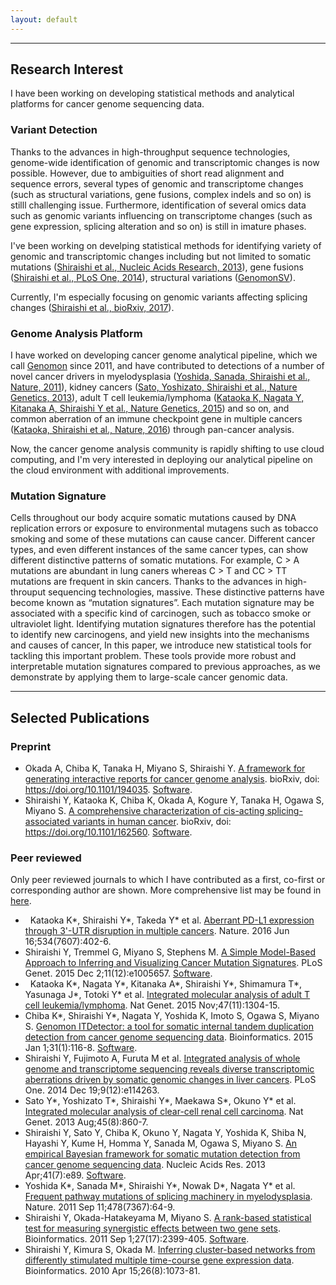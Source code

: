```yaml
---
layout: default
---
```


---

## [](#header-2)Research Interest

I have been working on developing statistical methods and analytical platforms for cancer genome sequencing data.

### [](#header-3)Variant Detection

Thanks to the advances in high-throughput sequence technologies,
genome-wide identification of genomic and transcriptomic changes is
now possible. However, due to ambiguities of short read alignment and
sequence errors, several types of genomic and transcriptome changes
(such as structural variations, gene fusions, complex indels and so
on) is stilll challenging issue. Furthermore, identification of
several omics data such as genomic variants influencing on
transcriptome changes (such as gene expression, splicing alteration
and so on) is still in imature phases. 

I've been working on develping
statistical methods for identifying variety of genomic and
transcriptomic changes including but not limited to 
somatic mutations ([Shiraishi et al., Nucleic Acids Research, 2013](https://www.ncbi.nlm.nih.gov/pubmed/23471004)),
gene fusions ([Shiraishi et al., PLoS One, 2014](https://www.ncbi.nlm.nih.gov/pubmed/25526364)),
structural variations ([GenomonSV](https://github.com/Genomon-Project/GenomonSV)).

Currently, I'm especially focusing on genomic variants affecting
splicing changes ([Shiraishi et al., bioRxiv, 2017](https://www.biorxiv.org/content/early/2017/09/28/162560)).


### [](#header-3)Genome Analysis Platform

I have worked on developing cancer genome analytical pipeline, which
we call [Genomon](https://genomon-project.github.io/GenomonPagesR/) since 2011, and have contributed to detections of a number of
novel cancer drivers in 
myelodysplasia ([Yoshida, Sanada, Shiraishi et al., Nature, 2011](https://www.ncbi.nlm.nih.gov/pubmed/21909114)),
kidney cancers ([Sato, Yoshizato, Shiraishi et al., Nature Genetics, 2013](https://www.ncbi.nlm.nih.gov/pubmed/23797736)),
adult T cell leukemia/lymphoma ([Kataoka K, Nagata Y, Kitanaka A, Shiraishi Y et al., Nature Genetics, 2015](https://www.ncbi.nlm.nih.gov/pubmed/26437031)) and so on,
and common aberration of an immune checkpoint gene in multiple cancers 
([Kataoka, Shiraishi et al., Nature, 2016](https://www.nature.com/articles/nature18294)) through pan-cancer analysis.

Now, the cancer genome analysis
community is rapidly shifting to use cloud computing, and I'm very
interested in deploying our analytical pipeline on the cloud
environment with additional improvements.

### [](#header-3)Mutation Signature

Cells throughout our body acquire somatic mutations caused by DNA replication errors or exposure to environmental mutagens such as tobacco smoking and some of these mutations can cause cancer.
Different cancer types, and even different instances of the same cancer types, can show different distinctive patterns of somatic mutations. 
For example, C > A mutations are abundant in lung caners whereas C > T and CC > TT mutations are frequent in skin cancers. 
Thanks to the advances in high-throuput sequencing technologies, massive.
These distinctive patterns have become known as “mutation signatures”. 
Each mutation signature may be associated with a specific kind of carcinogen, such as tobacco smoke or ultraviolet light. Identifying mutation signatures therefore has the potential to identify new carcinogens, and yield new insights into the mechanisms and causes of cancer, In this paper, we introduce new statistical tools for tackling this important problem. These tools provide more robust and interpretable mutation signatures compared to previous approaches, as we demonstrate by applying them to large-scale cancer genomic data.

---

## [](#header-2)Selected Publications

### [](#header-3)Preprint

*   Okada A, Chiba K, Tanaka H, Miyano S, Shiraishi Y. 
[A framework for generating interactive reports for cancer genome analysis](https://www.biorxiv.org/content/early/2017/10/02/194035).
bioRxiv, doi: https://doi.org/10.1101/194035. 
[Software](https://github.com/Genomon-Project/paplot).
*   Shiraishi Y, Kataoka K, Chiba K, Okada A, Kogure Y, Tanaka H, Ogawa S, Miyano S.
[A comprehensive characterization of cis-acting splicing-associated variants in human cancer](https://www.biorxiv.org/content/early/2017/09/28/162560). 
bioRxiv, doi: https://doi.org/10.1101/162560. 
[Software](https://github.com/friend1ws/SAVNet).

### [](#header-3)Peer reviewed

Only peer reviewed journals to which I have contributed as a first, co-first or corresponding author are shown.
More comprehensive list may be found in [here](https://www.ncbi.nlm.nih.gov/pubmed/?term=Yuichi+Shiraishi).

*   Kataoka K\*, Shiraishi Y\*, Takeda Y\* et al.
[Aberrant PD-L1 expression through 3'-UTR disruption in multiple cancers](https://www.nature.com/articles/nature18294).
Nature. 2016 Jun 16;534(7607):402-6.
*   Shiraishi Y, Tremmel G, Miyano S, Stephens M. 
[A Simple Model-Based Approach to Inferring and Visualizing Cancer Mutation Signatures](https://doi.org/10.1371/journal.pgen.1005657).
PLoS Genet. 2015 Dec 2;11(12):e1005657.
[Software](https://github.com/friend1ws/pmsignature).
*   Kataoka K\*, Nagata Y\*, Kitanaka A\*, Shiraishi Y\*, Shimamura T\*, Yasunaga J\*, Totoki Y\* et al.
[Integrated molecular analysis of adult T cell leukemia/lymphoma](https://www.nature.com/articles/ng.3415).
Nat Genet. 2015 Nov;47(11):1304-15.
*   Chiba K\*, Shiraishi Y\*, Nagata Y, Yoshida K, Imoto S, Ogawa S, Miyano S. 
[Genomon ITDetector: a tool for somatic internal tandem duplication detection from cancer genome sequencing data](https://academic.oup.com/bioinformatics/article/31/1/116/2365706). 
Bioinformatics. 2015 Jan 1;31(1):116-8.
[Software](https://github.com/ken0-1n/Genomon-ITDetector).
*   Shiraishi Y, Fujimoto A, Furuta M et al. 
[Integrated analysis of whole genome and transcriptome sequencing reveals diverse transcriptomic aberrations driven by somatic genomic changes in liver cancers](https://doi.org/10.1371/journal.pone.0114263). 
PLoS One. 2014 Dec 19;9(12):e114263.
*   Sato Y\*, Yoshizato T\*, Shiraishi Y\*, Maekawa S\*, Okuno Y\* et al.
[Integrated molecular analysis of clear-cell renal cell carcinoma](https://www.nature.com/articles/ng.2699). 
Nat Genet. 2013 Aug;45(8):860-7.
*   Shiraishi Y, Sato Y, Chiba K, Okuno Y, Nagata Y, Yoshida K, Shiba N, Hayashi Y, Kume H, Homma Y, Sanada M, Ogawa S, Miyano S. 
[An empirical Bayesian framework for somatic mutation detection from cancer genome sequencing data](https://academic.oup.com/nar/article/41/7/e89/1073733).
Nucleic Acids Res. 2013 Apr;41(7):e89.
[Software](https://github.com/friend1ws/EBCall). 
*   Yoshida K\*, Sanada M\*, Shiraishi Y\*, Nowak D\*, Nagata Y\* et al.
[Frequent pathway mutations of splicing machinery in myelodysplasia](https://www.nature.com/articles/nature10496). 
Nature. 2011 Sep 11;478(7367):64-9.
*   Shiraishi Y, Okada-Hatakeyama M, Miyano S. 
[A rank-based statistical test for measuring synergistic effects between two gene sets](https://academic.oup.com/bioinformatics/article/27/17/2399/223292). 
Bioinformatics. 2011 Sep 1;27(17):2399-405. 
[Software](https://github.com/friend1ws/rankSynergy).
*   Shiraishi Y, Kimura S, Okada M. 
[Inferring cluster-based networks from differently stimulated multiple time-course gene expression data](https://academic.oup.com/bioinformatics/article/26/8/1073/208191). 
Bioinformatics. 2010 Apr 15;26(8):1073-81.

